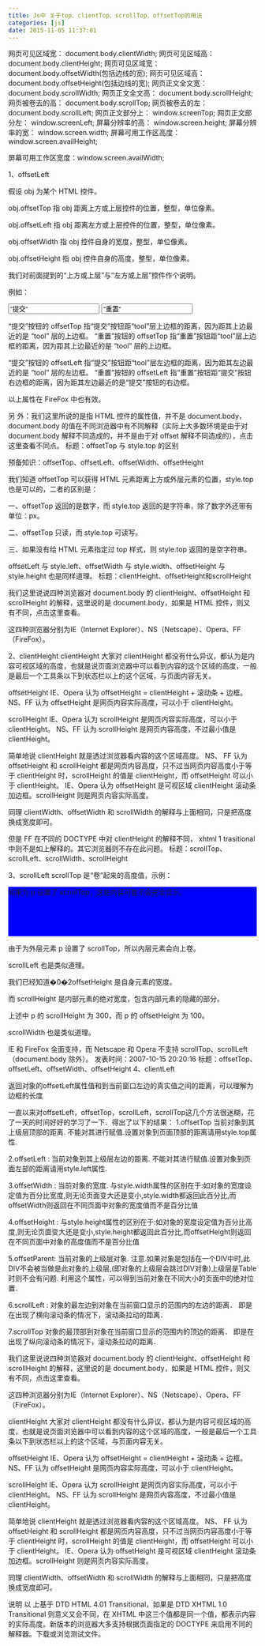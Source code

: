 ```yaml
---
title: Js中 关于top、clientTop、scrollTop、offsetTop的用法
categories: [js]
date: 2015-11-05 11:37:01
---
```


网页可见区域宽： document.body.clientWidth;
网页可见区域高： document.body.clientHeight;
网页可见区域宽： document.body.offsetWidth(包括边线的宽);
网页可见区域高： document.body.offsetHeight(包括边线的宽);
网页正文全文宽： document.body.scrollWidth;
网页正文全文高： document.body.scrollHeight;
网页被卷去的高： document.body.scrollTop;
网页被卷去的左： document.body.scrollLeft;
网页正文部分上： window.screenTop;
网页正文部分左： window.screenLeft;
屏幕分辨率的高： window.screen.height;
屏幕分辨率的宽： window.screen.width;
屏幕可用工作区高度： window.screen.availHeight;

屏幕可用工作区宽度：window.screen.availWidth;



1、offsetLeft

假设 obj 为某个 HTML 控件。

obj.offsetTop 指 obj 距离上方或上层控件的位置，整型，单位像素。

obj.offsetLeft 指 obj 距离左方或上层控件的位置，整型，单位像素。

obj.offsetWidth 指 obj 控件自身的宽度，整型，单位像素。

obj.offsetHeight 指 obj 控件自身的高度，整型，单位像素。

我们对前面提到的“上方或上层”与“左方或上层”控件作个说明。

例如：
<div id=”tool”>
<input type=”button” value=”提交”>
<input type=”button” value=”重置”>
</div>

“提交”按钮的 offsetTop 指“提交”按钮距“tool”层上边框的距离，因为距其上边最近的是 “tool” 层的上边框。
“重置”按钮的 offsetTop 指“重置”按钮距“tool”层上边框的距离，因为距其上边最近的是 “tool” 层的上边框。

“提交”按钮的 offsetLeft 指“提交”按钮距“tool”层左边框的距离，因为距其左边最近的是 “tool” 层的左边框。
“重置”按钮的 offsetLeft 指“重置”按钮距“提交”按钮右边框的距离，因为距其左边最近的是“提交”按钮的右边框。

以上属性在 FireFox 中也有效。

另 外：我们这里所说的是指 HTML 控件的属性值，并不是 document.body，document.body 的值在不同浏览器中有不同解释（实际上大多数环境是由于对 document.body 解释不同造成的，并不是由于对 offset 解释不同造成的），点击这里查看不同点。
标题：offsetTop 与 style.top 的区别

预备知识：offsetTop、offsetLeft、offsetWidth、offsetHeight

我们知道 offsetTop 可以获得 HTML 元素距离上方或外层元素的位置，style.top 也是可以的，二者的区别是：

一、offsetTop 返回的是数字，而 style.top 返回的是字符串，除了数字外还带有单位：px。

二、offsetTop 只读，而 style.top 可读写。

三、如果没有给 HTML 元素指定过 top 样式，则 style.top 返回的是空字符串。

offsetLeft 与 style.left、offsetWidth 与 style.width、offsetHeight 与 style.height 也是同样道理。
标题：clientHeight、offsetHeight和scrollHeight

我们这里说说四种浏览器对 document.body 的 clientHeight、offsetHeight 和 scrollHeight 的解释，这里说的是 document.body，如果是 HTML 控件，则又有不同，点击这里查看。

这四种浏览器分别为IE（Internet Explorer）、NS（Netscape）、Opera、FF（FireFox）。

2、clientHeight
clientHeight
大家对 clientHeight 都没有什么异议，都认为是内容可视区域的高度，也就是说页面浏览器中可以看到内容的这个区域的高度，一般是最后一个工具条以下到状态栏以上的这个区域，与页面内容无关。

offsetHeight
IE、Opera 认为 offsetHeight = clientHeight + 滚动条 + 边框。
NS、FF 认为 offsetHeight 是网页内容实际高度，可以小于 clientHeight。

scrollHeight
IE、Opera 认为 scrollHeight 是网页内容实际高度，可以小于 clientHeight。
NS、FF 认为 scrollHeight 是网页内容高度，不过最小值是 clientHeight。

简单地说
clientHeight 就是透过浏览器看内容的这个区域高度。
NS、 FF 认为 offsetHeight 和 scrollHeight 都是网页内容高度，只不过当网页内容高度小于等于 clientHeight 时，scrollHeight 的值是 clientHeight，而 offsetHeight 可以小于 clientHeight。
IE、Opera 认为 offsetHeight 是可视区域 clientHeight 滚动条加边框。scrollHeight 则是网页内容实际高度。

同理
clientWidth、offsetWidth 和 scrollWidth 的解释与上面相同，只是把高度换成宽度即可。

但是
FF 在不同的 DOCTYPE 中对 clientHeight 的解释不同， xhtml 1 trasitional 中则不是如上解释的。其它浏览器则不存在此问题。
标题：scrollTop、scrollLeft、scrollWidth、scrollHeight

3、scrollLeft
scrollTop 是“卷”起来的高度值，示例：

<div style=”width:100px;height:100px;background-color:#FF0000;overflow:hidden;” id=”p”>
<div style=”width:50px;height:300px;background-color:#0000FF;” id=”t”>如果为 p 设置了 scrollTop，这些内容可能不会完全显示。</div>
</div>
<script type=”text/javascript”>
var p = document.getElementById(“p”);
p.scrollTop = 10;
</script>

由于为外层元素 p 设置了 scrollTop，所以内层元素会向上卷。

scrollLeft 也是类似道理。

我们已经知道�0�2offsetHeight 是自身元素的宽度。

而 scrollHeight 是内部元素的绝对宽度，包含内部元素的隐藏的部分。

上述中 p 的 scrollHeight 为 300，而 p 的 offsetHeight 为 100。

scrollWidth 也是类似道理。

IE 和 FireFox 全面支持，而 Netscape 和 Opera 不支持 scrollTop、scrollLeft（document.body 除外）。
发表时间：2007-10-15 20:20:16
标题：offsetTop、offsetLeft、offsetWidth、offsetHeight
4、clientLeft

返回对象的offsetLeft属性值和到当前窗口左边的真实值之间的距离，可以理解为边框的长度

一直以来对offsetLeft，offsetTop，scrollLeft，scrollTop这几个方法很迷糊，花了一天的时间好好的学习了一下．得出了以下的结果：
1.offsetTop 
当前对象到其上级层顶部的距离.
不能对其进行赋值.设置对象到页面顶部的距离请用style.top属性.

2.offsetLeft :
当前对象到其上级层左边的距离.
不能对其进行赋值.设置对象到页面左部的距离请用style.left属性.

3.offsetWidth :
当前对象的宽度.
与style.width属性的区别在于:如对象的宽度设定值为百分比宽度,则无论页面变大还是变小,style.width都返回此百分比,而offsetWidth则返回在不同页面中对象的宽度值而不是百分比值

4.offsetHeight :
与style.height属性的区别在于:如对象的宽度设定值为百分比高度,则无论页面变大还是变小,style.height都返回此百分比,而offsetHeight则返回在不同页面中对象的高度值而不是百分比值

5.offsetParent:
当前对象的上级层对象.
注意.如果对象是包括在一个DIV中时,此DIV不会被当做是此对象的上级层,(即对象的上级层会跳过DIV对象)上级层是Table时则不会有问题.
利用这个属性，可以得到当前对象在不同大小的页面中的绝对位置．

6.scrollLeft :
对象的最左边到对象在当前窗口显示的范围内的左边的距离．
即是在出现了横向滚动条的情况下，滚动条拉动的距离．

7.scrollTop
对象的最顶部到对象在当前窗口显示的范围内的顶边的距离．
即是在出现了纵向滚动条的情况下，滚动条拉动的距离．

我们这里说说四种浏览器对 document.body 的 clientHeight、offsetHeight 和 scrollHeight 的解释，这里说的是 document.body，如果是 HTML 控件，则又有不同，点击这里查看。

这四种浏览器分别为IE（Internet Explorer）、NS（Netscape）、Opera、FF（FireFox）。

clientHeight
大家对 clientHeight 都没有什么异议，都认为是内容可视区域的高度，也就是说页面浏览器中可以看到内容的这个区域的高度，一般是最后一个工具条以下到状态栏以上的这个区域，与页面内容无关。

offsetHeight
IE、Opera 认为 offsetHeight = clientHeight + 滚动条 + 边框。
NS、FF 认为 offsetHeight 是网页内容实际高度，可以小于 clientHeight。

scrollHeight
IE、Opera 认为 scrollHeight 是网页内容实际高度，可以小于 clientHeight。
NS、FF 认为 scrollHeight 是网页内容高度，不过最小值是 clientHeight。

简单地说
clientHeight 就是透过浏览器看内容的这个区域高度。
NS、 FF 认为 offsetHeight 和 scrollHeight 都是网页内容高度，只不过当网页内容高度小于等于 clientHeight 时，scrollHeight 的值是 clientHeight，而 offsetHeight 可以小于 clientHeight。
IE、Opera 认为 offsetHeight 是可视区域 clientHeight 滚动条加边框。scrollHeight 则是网页内容实际高度。

同理
clientWidth、offsetWidth 和 scrollWidth 的解释与上面相同，只是把高度换成宽度即可。

说明
以 上基于 DTD HTML 4.01 Transitional，如果是 DTD XHTML 1.0 Transitional 则意义又会不同，在 XHTML 中这三个值都是同一个值，都表示内容的实际高度。新版本的浏览器大多支持根据页面指定的 DOCTYPE 来启用不同的解释器。下载或浏览测试文件。

